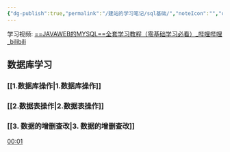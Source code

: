 ```yaml
---
{"dg-publish":true,"permalink":"/建站的学习笔记/sql基础/","noteIcon":"","created":"2023-12-30T21:09:39.338+08:00"}
---
```



学习视频: [==JAVAWEB的MYSQL==全套学习教程（零基础学习必看）_哔哩哔哩_bilibili](https://www.bilibili.com/video/BV1364y1k7WG/?spm_id_from=333.1007.top_right_bar_window_custom_collection.content.click&vd_source=7257e22444f8ae7159b6f3ce53959539)

## 数据库学习

### [[1.数据库操作\|1.数据库操作]]

### [[2.数据表操作\|2.数据表操作]]

### [[3. 数据的增删查改\|3. 数据的增删查改]]


[00:01](https://www.bilibili.com/video/BV1364y1k7WG/?spm_id_from=333.1007.top_right_bar_window_custom_collection.content.click&vd_source=7257e22444f8ae7159b6f3ce53959539#t=1.096207)
